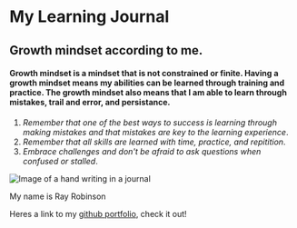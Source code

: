 # My Learning Journal

## Growth mindset according to me. 
#### Growth mindset is a mindset that is not constrained or finite. Having a growth mindset means my abilities can be learned through training and practice. The growth mindset also means that I am able to learn through mistakes, trail and error, and persistance. 


1. _Remember that one of the best ways to success is learning through making mistakes and that mistakes are key to the learning experience_. 
2. _Remember that all skills are learned with time, practice, and repitition_. 
3. _Embrace challenges and don't be afraid to ask questions when confused or stalled_.

![Image of a hand writing in a journal](https://get.pxhere.com/photo/notebook-writing-man-book-person-blur-pen-reading-journal-colourful-color-business-paper-education-composition-school-document-notes-adult-knowledge-1176206.jpg)

My name is Ray Robinson

Heres a link to my [github portfolio](https://github.com/rayrobinson6776), check it out!
